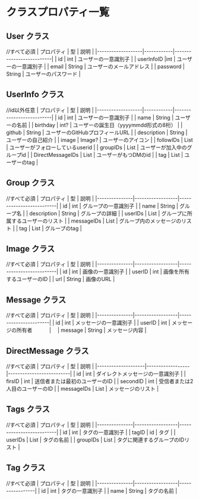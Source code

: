 # クラスプロパティ一覧

## User クラス

//すべて必須
| プロパティ          | 型         | 説明                     |
|-------------------|------------|--------------------------|
| id                | int        | ユーザーの一意識別子      |
| userInfoID        |int         | ユーザーの一意識別子      |
| email             | String     | ユーザーのメールアドレス   |
| password          | String     | ユーザーのパスワード      |


## UserInfo クラス

//id以外任意
| プロパティ          | 型         | 説明                     |
|-------------------|------------|--------------------------|
| id                | int        | ユーザーの一意識別子      |
| name              | String     | ユーザーの名前           |
| birthday          | int?       | ユーザーの誕生日（yyyymmdd形式の8桁） |
| github            | String     | ユーザーのGitHubプロフィールURL |
| description       | String     | ユーザーの自己紹介        |
| image             | Image?     | ユーザーのアイコン        |
| followIDs         | List<int>  | ユーザーがフォローしているuserid     |
| groupIDs          | List<int>  | ユーザーが加入中のグループid     |
| DirectMessageIDs  | List<int>  | ユーザーがもつDMのid    |
| tag               | List<int>  | ユーザーのtag     |


## Group クラス

//すべて必須
| プロパティ      | 型               | 説明                     |
|---------------|------------------|--------------------------|
| id            | int              | グループの一意識別子      |
| name          | String           | グループ名               |
| description   | String           | グループの詳細           |
| userIDs       | List<int>        | グループに所属するユーザーのリスト |
| messageIDs    | List<int>        | グループ内のメッセージのリスト |
| tag           | List<int>        | グループのtag            |



## Image クラス

//すべて必須
| プロパティ      | 型               | 説明                     |
|---------------|------------------|--------------------------|
| id            | int              | 画像の一意識別子         |
| userID        | int              | 画像を所有するユーザーのID |
| url           | String           | 画像のURL                |


## Message クラス

//すべて必須
| プロパティ      | 型               | 説明                   |
|---------------|------------------|-----------------------|
| id            | int              | メッセージの一意識別子    |
| userID        | int              | メッセージの所有者　　　 |　
| message       | String           | メッセージ内容           |


## DirectMessage クラス

//すべて必須
| プロパティ           | 型               | 説明                     |
|--------------------|------------------|--------------------------|
| id                 | int              | ダイレクトメッセージの一意識別子 |
| firsID             | int              | 送信者または最初のユーザーのID   |
| secondID           | int              | 受信者または2人目のユーザーのID  |
| messageIDs         | List<int>        | メッセージのリスト        |


## Tags クラス

//すべて必須
| プロパティ      | 型               | 説明                     |
|---------------|------------------|--------------------------|
| id            | int              | タグの一意識別子         |
| tagID         | id               | タグ                   |
| userIDs       | List<int>        | タグの名前              |
| groupIDs      | List<int>        | タグに関連するグループのIDリスト |


## Tag クラス

//すべて必須
| プロパティ      | 型               | 説明             |
|---------------|------------------|-----------------|
| id            | int              | タグの一意識別子   |
| name          | String           | タグの名前        |
